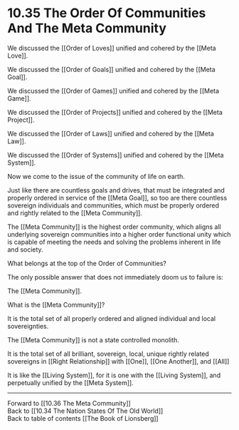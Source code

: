 # 10.35 The Order Of Communities And The Meta Community

We discussed the [[Order of Loves]] unified and cohered by the [[Meta Love]]. 

We discussed the [[Order of Goals]] unified and cohered by the [[Meta Goal]]. 

We discussed the [[Order of Games]] unified and cohered by the [[Meta Game]].  

We discussed the [[Order of Projects]] unified and cohered by the [[Meta Project]].  

We discussed the [[Order of Laws]] unified and cohered by the [[Meta Law]].  

We discussed the [[Order of Systems]] unified and cohered by the [[Meta System]].  

Now we come to the issue of the community of life on earth.

Just like there are countless goals and drives, that must be integrated and properly ordered in service of the [[Meta Goal]], so too are there countless sovereign individuals and communities, which must be properly ordered and rightly related to the [[Meta Community]].

The [[Meta Community]] is the highest order community, which aligns all underlying sovereign communities into a higher order functional unity which is capable of meeting the needs and solving the problems inherent in life and society.

What belongs at the top of the Order of Communities?

The only possible answer that does not immediately doom us to failure is:

The [[Meta Community]].

What is the [[Meta Community]]?

It is the total set of all properly ordered and aligned individual and local sovereignties. 

The [[Meta Community]] is not a state controlled monolith.

It is the total set of all brilliant, sovereign, local, unique rightly related sovereigns in [[Right Relationship]] with [[One]], [[One Another]], and [[All]]

It is like the [[Living System]], for it is one with the [[Living System]], and perpetually unified by the [[Meta System]].  

___

Forward to [[10.36 The Meta Community]]  
Back to [[10.34 The Nation States Of The Old World]]  
Back to table of contents [[The Book of Lionsberg]]  

